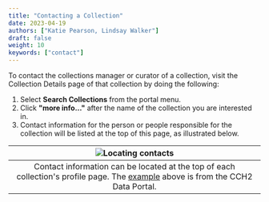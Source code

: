 ```yaml
---
title: "Contacting a Collection"
date: 2023-04-19
authors: ["Katie Pearson, Lindsay Walker"]
draft: false
weight: 10
keywords: ["contact"]
---
```


To contact the collections manager or curator of a collection, visit the Collection Details page of that collection by doing the following:

1. Select **Search Collections** from the portal menu.
2. Click **"more info..."** after the name of the collection you are interested in.
3. Contact information for the person or people responsible for the collection will be listed at the top of this page, as illustrated below.

|                                                                               ![Locating contacts](/img/contactsexample.PNG)                                                                                |
| :---------------------------------------------------------------------------------------------------------------------------------------------------------------------------------------------------------: |
| Contact information can be located at the top of each collection's profile page. The [example](https://www.cch2.org/portal/collections/misc/collprofiles.php?collid=12) above is from the CCH2 Data Portal. |

